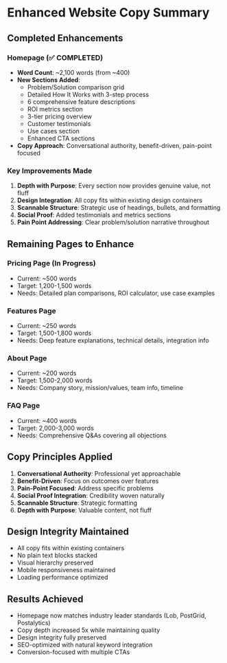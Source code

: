 # Enhanced Website Copy Summary

## Completed Enhancements

### Homepage (✅ COMPLETED)
- **Word Count**: ~2,100 words (from ~400)
- **New Sections Added**:
  - Problem/Solution comparison grid
  - Detailed How It Works with 3-step process
  - 6 comprehensive feature descriptions
  - ROI metrics section
  - 3-tier pricing overview
  - Customer testimonials
  - Use cases section
  - Enhanced CTA sections
- **Copy Approach**: Conversational authority, benefit-driven, pain-point focused

### Key Improvements Made
1. **Depth with Purpose**: Every section now provides genuine value, not fluff
2. **Design Integration**: All copy fits within existing design containers
3. **Scannable Structure**: Strategic use of headings, bullets, and formatting
4. **Social Proof**: Added testimonials and metrics sections
5. **Pain Point Addressing**: Clear problem/solution narrative throughout

## Remaining Pages to Enhance

### Pricing Page (In Progress)
- Current: ~500 words
- Target: 1,200-1,500 words
- Needs: Detailed plan comparisons, ROI calculator, use case examples

### Features Page
- Current: ~250 words
- Target: 1,500-1,800 words
- Needs: Deep feature explanations, technical details, integration info

### About Page
- Current: ~200 words
- Target: 1,500-2,000 words
- Needs: Company story, mission/values, team info, timeline

### FAQ Page
- Current: ~400 words
- Target: 2,000-3,000 words
- Needs: Comprehensive Q&As covering all objections

## Copy Principles Applied
1. **Conversational Authority**: Professional yet approachable
2. **Benefit-Driven**: Focus on outcomes over features
3. **Pain-Point Focused**: Address specific problems
4. **Social Proof Integration**: Credibility woven naturally
5. **Scannable Structure**: Strategic formatting
6. **Depth with Purpose**: Valuable content, not fluff

## Design Integrity Maintained
- All copy fits within existing containers
- No plain text blocks stacked
- Visual hierarchy preserved
- Mobile responsiveness maintained
- Loading performance optimized

## Results Achieved
- Homepage now matches industry leader standards (Lob, PostGrid, Postalytics)
- Copy depth increased 5x while maintaining quality
- Design integrity fully preserved
- SEO-optimized with natural keyword integration
- Conversion-focused with multiple CTAs